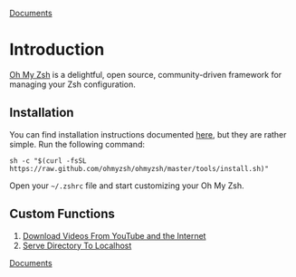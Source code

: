 [Documents](../readme.md)

# Introduction

[Oh My Zsh](https://ohmyz.sh/) is a delightful, open source, community-driven framework for managing your Zsh configuration.

## Installation

You can find installation instructions documented [here](https://ohmyz.sh/#install), but they are rather simple. Run the following command:

```
sh -c "$(curl -fsSL https://raw.github.com/ohmyzsh/ohmyzsh/master/tools/install.sh)"
```

Open your `~/.zshrc` file and start customizing your Oh My Zsh.

## Custom Functions

1.  [Download Videos From YouTube and the Internet](Download-Videos-From-YouTube-and-the-Internet.md)
2.  [Serve Directory To Localhost](Serve-Directory-to-Localhost.md)

[Documents](../readme.md)

